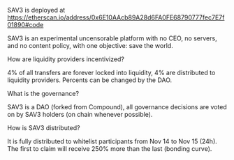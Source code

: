 SAV3 is deployed at https://etherscan.io/address/0x6E10AAcb89A28d6FA0FE68790777fec7E7f01890#code

SAV3 is an experimental uncensorable platform with no CEO, no servers, and no content policy, with one objective: save the world.

How are liquidity providers incentivized?

4% of all transfers are forever locked into liquidity, 4% are distributed to liquidity providers. Percents can be changed by the DAO.

What is the governance?

SAV3 is a DAO (forked from Compound), all governance decisions are voted on by SAV3 holders (on chain whenever possible).

How is SAV3 distributed?

It is fully distributed to whitelist participants from Nov 14 to Nov 15 (24h). The first to claim will receive 250% more than the last (bonding curve).
